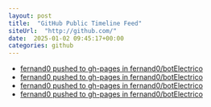 ```yaml
---
layout: post
title:  "GitHub Public Timeline Feed"
siteUrl:  "http://github.com/"
date:  2025-01-02 09:45:17+00:00
categories: github
---
```

*  [fernand0 pushed to gh-pages in fernand0/botElectrico](https://github.com/fernand0/botElectrico/compare/4bf0141809...669cdbd521)
*  [fernand0 pushed to gh-pages in fernand0/botElectrico](https://github.com/fernand0/botElectrico/compare/f347747049...993ab60d48)
*  [fernand0 pushed to gh-pages in fernand0/botElectrico](https://github.com/fernand0/botElectrico/compare/f02ec38c1d...f347747049)
*  [fernand0 pushed to gh-pages in fernand0/botElectrico](https://github.com/fernand0/botElectrico/compare/75415cb38d...f02ec38c1d)
